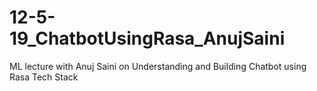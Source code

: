 # 12-5-19_ChatbotUsingRasa_AnujSaini
ML lecture with Anuj Saini on Understanding and Building Chatbot using Rasa Tech Stack
